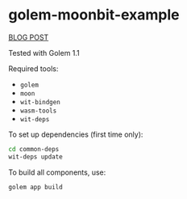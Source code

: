 # golem-moonbit-example

[BLOG POST](https://blog.vigoo.dev/posts/moonbit-with-golem/)

Tested with Golem 1.1

Required tools:
- `golem`
- `moon`
- `wit-bindgen`
- `wasm-tools`
- `wit-deps`

To set up dependencies (first time only):

```sh
cd common-deps
wit-deps update
```

To build all components, use:

```sh
golem app build
```
